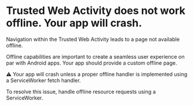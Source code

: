 # Trusted Web Activity does not work offline. Your app will crash.

Navigation within the Trusted Web Activity leads to a page not available offline.

Offline capabilities are important to create a seamless user experience on par with Android apps. Your app should provide a custom offline page.

⚠️ Your app will crash unless a proper offline handler is implemented using a ServiceWorker fetch handler.

To resolve this issue, handle offline resource requests using a ServiceWorker.
